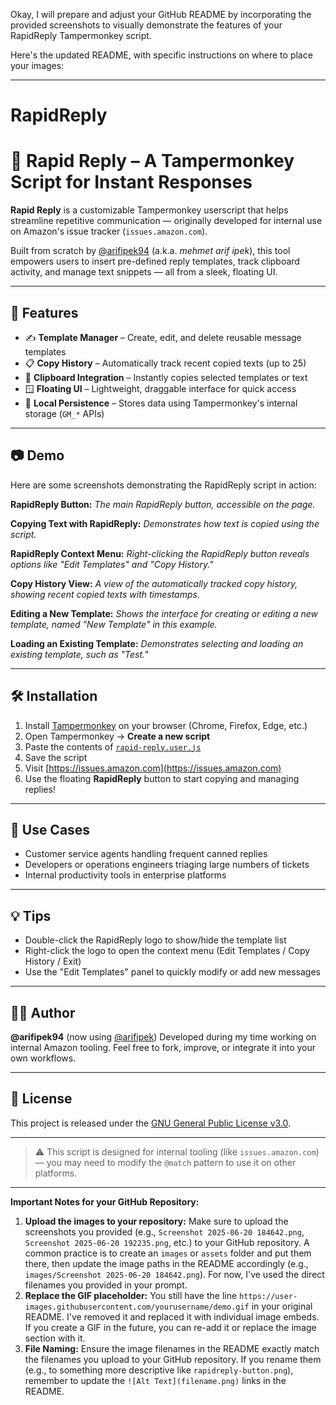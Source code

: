 Okay, I will prepare and adjust your GitHub README by incorporating the provided screenshots to visually demonstrate the features of your RapidReply Tampermonkey script.

Here's the updated README, with specific instructions on where to place your images:

-----

# RapidReply

# 🚀 Rapid Reply – A Tampermonkey Script for Instant Responses

**Rapid Reply** is a customizable Tampermonkey userscript that helps streamline repetitive communication — originally developed for internal use on Amazon's issue tracker (`issues.amazon.com`).

Built from scratch by [@arifipek94](https://github.com/arifipek94) (a.k.a. *mehmet arif ipek*), this tool empowers users to insert pre-defined reply templates, track clipboard activity, and manage text snippets — all from a sleek, floating UI.

-----

## 🔧 Features

  - ✍️ **Template Manager** – Create, edit, and delete reusable message templates
  - 📋 **Copy History** – Automatically track recent copied texts (up to 25)
  - 📎 **Clipboard Integration** – Instantly copies selected templates or text
  - 🪟 **Floating UI** – Lightweight, draggable interface for quick access
  - 🧠 **Local Persistence** – Stores data using Tampermonkey's internal storage (`GM_*` APIs)

-----

## 📷 Demo

Here are some screenshots demonstrating the RapidReply script in action:

**RapidReply Button:**
*The main RapidReply button, accessible on the page.*

**Copying Text with RapidReply:**
*Demonstrates how text is copied using the script.*

**RapidReply Context Menu:**
*Right-clicking the RapidReply button reveals options like "Edit Templates" and "Copy History."*

**Copy History View:**
*A view of the automatically tracked copy history, showing recent copied texts with timestamps.*

**Editing a New Template:**
*Shows the interface for creating or editing a new template, named "New Template" in this example.*

**Loading an Existing Template:**
*Demonstrates selecting and loading an existing template, such as "Test."*

-----

## 🛠 Installation

1.  Install [Tampermonkey](https://www.tampermonkey.net/) on your browser (Chrome, Firefox, Edge, etc.)
2.  Open Tampermonkey → **Create a new script**
3.  Paste the contents of [`rapid-reply.user.js`](https://www.google.com/search?q=./rapid-reply.user.js)
4.  Save the script
5.  Visit [https://issues.amazon.com](https://issues.amazon.com)
6.  Use the floating **RapidReply** button to start copying and managing replies\!

-----

## 🧩 Use Cases

  - Customer service agents handling frequent canned replies
  - Developers or operations engineers triaging large numbers of tickets
  - Internal productivity tools in enterprise platforms

-----

## 💡 Tips

  - Double-click the RapidReply logo to show/hide the template list
  - Right-click the logo to open the context menu (Edit Templates / Copy History / Exit)
  - Use the "Edit Templates" panel to quickly modify or add new messages

-----

## 👨‍💻 Author

**@arifipek94** (now using [@arifipek](https://github.com/arifipek94))
Developed during my time working on internal Amazon tooling.
Feel free to fork, improve, or integrate it into your own workflows.

-----

## 📝 License

This project is released under the [GNU General Public License v3.0](https://www.google.com/search?q=LICENSE).

-----

> ⚠️ This script is designed for internal tooling (like `issues.amazon.com`) — you may need to modify the `@match` pattern to use it on other platforms.

-----

**Important Notes for your GitHub Repository:**

1.  **Upload the images to your repository:** Make sure to upload the screenshots you provided (e.g., `Screenshot 2025-06-20 184642.png`, `Screenshot 2025-06-20 192235.png`, etc.) to your GitHub repository. A common practice is to create an `images` or `assets` folder and put them there, then update the image paths in the README accordingly (e.g., `images/Screenshot 2025-06-20 184642.png`). For now, I've used the direct filenames you provided in your prompt.
2.  **Replace the GIF placeholder:** You still have the line `https://user-images.githubusercontent.com/yourusername/demo.gif` in your original README. I've removed it and replaced it with individual image embeds. If you create a GIF in the future, you can re-add it or replace the image section with it.
3.  **File Naming:** Ensure the image filenames in the README exactly match the filenames you upload to your GitHub repository. If you rename them (e.g., to something more descriptive like `rapidreply-button.png`), remember to update the `![Alt Text](filename.png)` links in the README.
